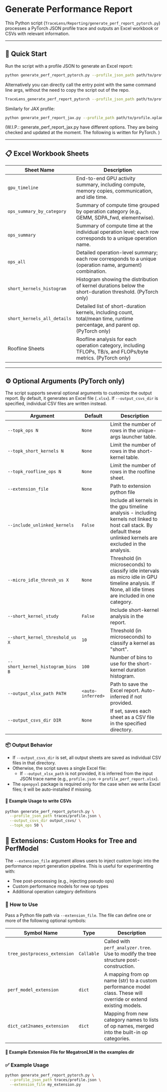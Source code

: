 <!--
Copyright (c) 2024 - 2025 Advanced Micro Devices, Inc. All rights reserved.

See LICENSE for license information.
-->

# Generate Performance Report

This Python script (`TraceLens/Reporting/generate_perf_report_pytorch.py`) processes a PyTorch JSON profile trace and outputs an Excel workbook or CSVs with relevant information.

---

## 🚀 Quick Start

Run the script with a profile JSON to generate an Excel report:

```bash
python generate_perf_report_pytorch.py --profile_json_path path/to/profile.json 
```

Alternatively you can directly call the entry point with the same command line args,
 without the need to copy the script out of the repo. 

```bash
TraceLens_generate_perf_report_pytorch --profile_json_path path/to/profile.json 
```

Similarly for JAX profile:

```bash
python generate_perf_report_jax.py --profile_path path/to/profile.xplane.pb --output_path save/to/dir --output_table_formats xlsx
```

(W.I.P.: generate_perf_report_jax.py have different options. They are being checked and updated at the moment. The following is written for PyTorch. )

---

## 📋 Excel Workbook Sheets

| Sheet Name                  | Description                                                                                                      |
|----------------------------|------------------------------------------------------------------------------------------------------------------|
| `gpu_timeline`             | End-to-end GPU activity summary, including compute, memory copies, communication, and idle time.                 |
| `ops_summary_by_category`  | Summary of compute time grouped by operation category (e.g., GEMM, SDPA_fwd, elementwise).                       |
| `ops_summary`              | Summary of compute time at the individual operation level; each row corresponds to a unique operation name.      |
| `ops_all`                  | Detailed operation-level summary; each row corresponds to a unique (operation name, argument) combination.       |
| `short_kernels_histogram` | Histogram showing the distribution of kernel durations below the short-duration threshold. (PyTorch only)                      |
| `short_kernels_all_details`| Detailed list of short-duration kernels, including count, total/mean time, runtime percentage, and parent op. (PyTorch only)      |
| Roofline Sheets            | Roofline analysis for each operation category, including TFLOPs, TB/s, and FLOPs/byte metrics.  (PyTorch only)                    |

---

## ⚙️ Optional Arguments (PyTorch only) 

The script supports several optional arguments to customize the output report. By default, it generates an Excel file (`.xlsx`). If `--output_csvs_dir` is specified, individual CSV files are written instead.

| Argument                          | Default           | Description                                                                 |
|-----------------------------------|-------------------|-----------------------------------------------------------------------------|
| `--topk_ops N`                    | `None`            | Limit the number of rows in the unique-args launcher table.                |
| `--topk_short_kernels N`          | `None`            | Limit the number of rows in the short-kernel table.                         |
| `--topk_roofline_ops N`           | `None`            | Limit the number of rows in the roofline sheet.                             |
| `--extension_file`           | `None`            | Path to extension python file   
| `--include_unlinked_kernels`            | `False`           | Include all kernels in the gpu timeline analysis -  including kernels not linked to host call stack. By default these unlinked kernels are excluded in the analysis. |
`--micro_idle_thresh_us X`        | `None`            | Threshold (in microseconds) to classify idle intervals as micro idle in GPU timeline analysis. If None, all idle times are included in one category. |
| `--short_kernel_study`            | `False`           | Include short-kernel analysis in the report.                                |
| `--short_kernel_threshold_us X`   | `10`              | Threshold (in microseconds) to classify a kernel as "short".               |
| `--short_kernel_histogram_bins B` | `100`             | Number of bins to use for the short-kernel duration histogram.             |
| `--output_xlsx_path PATH`         | `<auto-inferred>` | Path to save the Excel report. Auto-inferred if not provided.              |
| `--output_csvs_dir DIR`           | `None`            | If set, saves each sheet as a CSV file in the specified directory.         |

### 📦 Output Behavior

- If `--output_csvs_dir` is set, all output sheets are saved as individual CSV files in that directory.
- Otherwise, the script saves a single Excel file:
  - If `--output_xlsx_path` is not provided, it is inferred from the input JSON trace name (e.g., `profile.json` → `profile_perf_report.xlsx`).
- The `openpyxl` package is required only for the case when we write Excel files; it will be auto-installed if missing.

#### 🧪 Example Usage to write CSVs


```bash
python generate_perf_report_pytorch.py \
  --profile_json_path traces/profile.json \
  --output_csvs_dir output_csvs/ \
  --topk_ops 50 \
```

## 🧩 Extensions: Custom Hooks for Tree and PerfModel

The `--extension_file` argument allows users to inject custom logic into the performance report generation pipeline. This is useful for experimenting with:

- Tree post-processing (e.g., injecting pseudo ops)
- Custom performance models for new op types
- Additional operation category definitions

### 🔧 How to Use

Pass a Python file path via `--extension_file`. The file can define one or more of the following optional symbols:

| Symbol Name                  | Type      | Description                                                                 |
|-----------------------------|-----------|-----------------------------------------------------------------------------|
| `tree_postprocess_extension`| `Callable`| Called with `perf_analyzer.tree`. Use to modify the tree structure post-construction. |
| `perf_model_extension`      | `dict`    | A mapping from op name (str) to a custom performance model class. These will override or extend existing models. |
| `dict_cat2names_extension`  | `dict`    | Mapping from new category names to lists of op names, merged into the built-in op categories. |

#### 📄 Example Extension File for MegatronLM in the examples dir

### ✅ Example Usage

```bash
python generate_perf_report_pytorch.py \
  --profile_json_path traces/profile.json \
  --extension_file my_extension.py
```